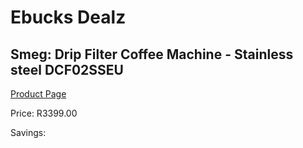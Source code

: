 
# Ebucks Dealz
## Smeg: Drip Filter Coffee Machine - Stainless steel DCF02SSEU
[Product Page](https://www.ebucks.com/web/shop/productSelected.do?prodId=1231226473&catId=704984897)

Price: R3399.00

Savings: 


	